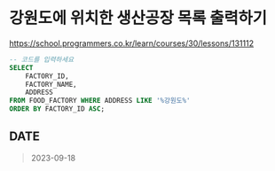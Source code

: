 # 강원도에 위치한 생산공장 목록 출력하기

https://school.programmers.co.kr/learn/courses/30/lessons/131112

```SQL
-- 코드를 입력하세요
SELECT
    FACTORY_ID,
    FACTORY_NAME,
    ADDRESS
FROM FOOD_FACTORY WHERE ADDRESS LIKE '%강원도%'
ORDER BY FACTORY_ID ASC;

```

## DATE

> 2023-09-18
